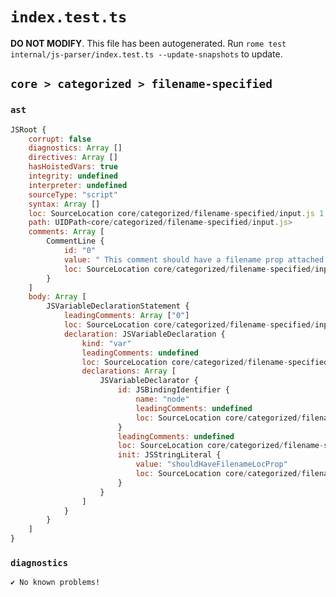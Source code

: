 # `index.test.ts`

**DO NOT MODIFY**. This file has been autogenerated. Run `rome test internal/js-parser/index.test.ts --update-snapshots` to update.

## `core > categorized > filename-specified`

### `ast`

```javascript
JSRoot {
	corrupt: false
	diagnostics: Array []
	directives: Array []
	hasHoistedVars: true
	integrity: undefined
	interpreter: undefined
	sourceType: "script"
	syntax: Array []
	loc: SourceLocation core/categorized/filename-specified/input.js 1:0-3:0
	path: UIDPath<core/categorized/filename-specified/input.js>
	comments: Array [
		CommentLine {
			id: "0"
			value: " This comment should have a filename prop attached to loc"
			loc: SourceLocation core/categorized/filename-specified/input.js 1:0-1:59
		}
	]
	body: Array [
		JSVariableDeclarationStatement {
			leadingComments: Array ["0"]
			loc: SourceLocation core/categorized/filename-specified/input.js 2:0-2:39
			declaration: JSVariableDeclaration {
				kind: "var"
				leadingComments: undefined
				loc: SourceLocation core/categorized/filename-specified/input.js 2:0-2:39
				declarations: Array [
					JSVariableDeclarator {
						id: JSBindingIdentifier {
							name: "node"
							leadingComments: undefined
							loc: SourceLocation core/categorized/filename-specified/input.js 2:4-2:8 (node)
						}
						leadingComments: undefined
						loc: SourceLocation core/categorized/filename-specified/input.js 2:4-2:38
						init: JSStringLiteral {
							value: "shouldHaveFilenameLocProp"
							loc: SourceLocation core/categorized/filename-specified/input.js 2:11-2:38
						}
					}
				]
			}
		}
	]
}
```

### `diagnostics`

```
✔ No known problems!

```
